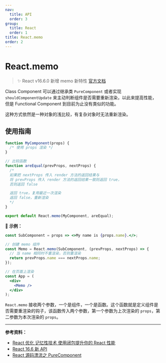 ```yaml
---
nav:
  title: API
  order: 3
group:
  title: React
  order: 1
title: React.memo
order: 2
---
```


# React.memo

> ✨ React v16.6.0 新增 memo 新特性 [官方文档](https://reactjs.org/docs/react-api.html#reactmemo)

Class Component 可以通过继承类 `PureComponent` 或者实现 `shouldComponentUpdate` 来主动判断组件是否需要重新渲染，以此来提高性能，但是 Functional Component 到目前为止没有类似的功能。

这种方式依然是一种对象的浅比较，有复杂对象时无法重新渲染。

## 使用指南

```jsx | pure
function MyComponent(props) {
  /* 使用 props 渲染 */
}

// 比较函数
function areEqual(prevProps, nextProps) {
  /*
  如果把 nextProps 传入 render 方法的返回结果与
  将 prevProps 传入 render 方法的返回结果一致则返回 true，
  否则返回 false

  返回 true，复用最近一次渲染
  返回 false，重新渲染
  */
}

export default React.memo(MyComponent, areEqual);
```

🌰 **示例：**

```jsx | pure
const SubComponent = props => <>My name is {props.name}.</>;

// 创建 memo 组件
const Memo = React.memo(SubComponent, (prevProps, nextProps) => {
  // 当 name 相同时不重渲染，否则重渲染
  return prevProps.name === nextProps.name;
});

// 在页面上渲染
const App = (
  <div>
    <Memo />
  </div>
);
```

`React.memo` 接收两个参数，一个是组件，一个是函数。这个函数就是定义组件是否需要重渲染的钩子，该函数传入两个参数，第一个参数为上次渲染的 `props`，第二参数为本次渲染的 `props`。

---

**参考资料：**

- [React 优化 记忆性技术 使用闭包提升你的 React 性能](https://segmentfault.com/a/1190000015301672)
- [React 16.6 新 API](http://www.ayqy.net/blog/react-16-6%E6%96%B0api/)
- [React 源码漂流之 PureComponent](https://juejin.im/post/5d498504e51d4561d044cc76)
